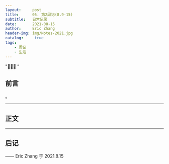 ```yaml
---
layout:     post
title:      05. 第2周记(8.9-15)
subtitle:   日常记录
date:       2021-08-15
author:     Eric Zhang
header-img: img/Notes-2021.jpg
catalog: 	 true
tags:
    - 周记
    - 生活
---
```

"🙉🙉🙉 ”


## 前言

。

---


## 正文



---


## 后记



—— Eric Zhang 于 2021.8.15
